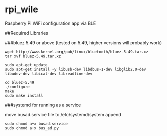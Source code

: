 # rpi_wile
Raspberry Pi WiFi configuration app via BLE


##Required Libraries

###bluez 5.49 or above (tested on 5.49, higher versions will probably work)

```
wget http://www.kernel.org/pub/linux/bluetooth/bluez-5.49.tar.xz
tar xvf bluez-5.49.tar.xz
```
```
sudo apt-get update
sudo apt-get install -y libusb-dev libdbus-1-dev libglib2.0-dev libudev-dev libical-dev libreadline-dev
```
```
cd bluez-5.49
./configure
make
sudo make install
```
###systemd for running as a service

move busad.service file to /etc/systemd/system append

```
sudo chmod a+x busad.service
sudo chmod a+x bus_ad.py
```
